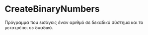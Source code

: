# CreateBinaryNumbers

Πρόγραμμα που εισάγεις έναν αριθμό σε δεκαδικό σύστημα και το μετατρέπει σε δυαδικό.
